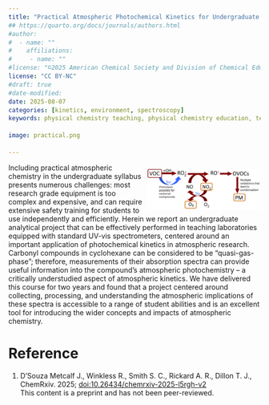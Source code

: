 ```yaml
---
title: "Practical Atmospheric Photochemical Kinetics for Undergraduate Teaching and Research"
## https://quarto.org/docs/journals/authors.html
#author:
#  - name: ""
#    affiliations:
#     - name: ""
#license: "©2025 American Chemical Society and Division of Chemical Education, Inc."
license: "CC BY-NC"
#draft: true
#date-modified:
date: 2025-08-07
categories: [kinetics, environment, spectroscopy]
keywords: physical chemistry teaching, physical chemistry education, teaching resources, kinetics, atmospheric chemistry, atmosphere, spectroscopy, second-year undergraduate

image: practical.png

---
```

<img src="practical.png" width="45%" align="right" style="padding: 10px 0px 0px 10px;"/>

Including practical atmospheric chemistry in the undergraduate
syllabus presents numerous challenges: most research grade equipment
is too complex and expensive, and can require extensive safety
training for students to use independently and efficiently. Herein we
report an undergraduate analytical project that can be effectively
performed in teaching laboratories equipped with standard UV-vis
spectrometers, centered around an important application of
photochemical kinetics in atmospheric research. Carbonyl compounds in
cyclohexane can be considered to be “quasi-gas-phase”; therefore,
measurements of their absorption spectra can provide useful
information into the compound’s atmospheric photochemistry – a
critically understudied aspect of atmospheric kinetics. We have
delivered this course for two years and found that a project centered
around collecting, processing, and understanding the atmospheric
implications of these spectra is accessible to a range of student
abilities and is an excellent tool for introducing the wider concepts
and impacts of atmospheric chemistry.


# Reference

1.  D’Souza Metcalf J., Winkless R., Smith S. C., Rickard A. R., Dillon T. J.,  ChemRxiv. 2025; [doi:10.26434/chemrxiv-2025-l5rgh-v2](https://doi.org/10.26434/chemrxiv-2025-l5rgh-v2)  
    This content is a preprint and has not been peer-reviewed.

